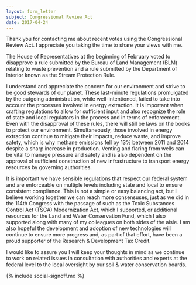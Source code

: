 ```yaml
---
layout: form_letter
subject: Congressional Review Act
date: 2017-04-24
---
```


Thank you for contacting me about recent votes using the Congressional Review Act.  I appreciate you taking the time to share your views with me.

The House of Representatives at the beginning of February voted to disapprove a rule submitted by the Bureau of Land Management (BLM) relating to waste prevention and a rule submitted by the Department of Interior known as the Stream Protection Rule.

I understand and appreciate the concern for our environment and strive to be good stewards of our planet.  These last-minute regulations promulgated by the outgoing administration, while well-intentioned, failed to take into account the processes involved in energy extraction.  It is important when crafting regulations to allow for sufficient input and also recognize the role of state and local regulators in the process and in terms of enforcement.  Even with the disapproval of these rules, there will still be laws on the books to protect our environment.  Simultaneously, those involved in energy extraction continue to mitigate their impacts, reduce waste, and improve safety, which is why methane emissions fell by 13% between 2011 and 2014 despite a sharp increase in production.  Venting and flaring from wells can be vital to manage pressure and safety and is also dependent on the approval of sufficient construction of new infrastructure to transport energy resources by governing authorities.

It is important we have sensible regulations that respect our federal system and are enforceable on multiple levels including state and local to ensure consistent compliance.  This is not a simple or easy balancing act, but I believe working together we can reach more consensuses, just as we did in the 114th Congress with the passage of such as the Toxic Substances Control Act (TSCA) Modernization Act, which I supported, or additional resources for the Land and Water Conservation Fund, which I also supported along with many of my colleagues on both sides of the aisle.  I am also hopeful the development and adoption of new technologies will continue to ensure more progress and, as part of that effort, have been a proud supporter of the Research & Development Tax Credit.

I would like to assure you I will keep your thoughts in mind as we continue to work on related issues in consultation with authorities and experts at the federal level to the local oversight by our soil & water conservation boards.

{% include social-signoff.md %}
